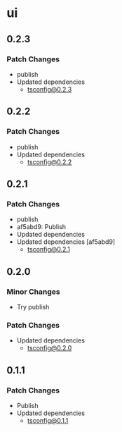 # ui

## 0.2.3

### Patch Changes

- publish
- Updated dependencies
  - tsconfig@0.2.3

## 0.2.2

### Patch Changes

- publish
- Updated dependencies
  - tsconfig@0.2.2

## 0.2.1

### Patch Changes

- publish
- af5abd9: Publish
- Updated dependencies
- Updated dependencies [af5abd9]
  - tsconfig@0.2.1

## 0.2.0

### Minor Changes

- Try publish

### Patch Changes

- Updated dependencies
  - tsconfig@0.2.0

## 0.1.1

### Patch Changes

- Publish
- Updated dependencies
  - tsconfig@0.1.1

